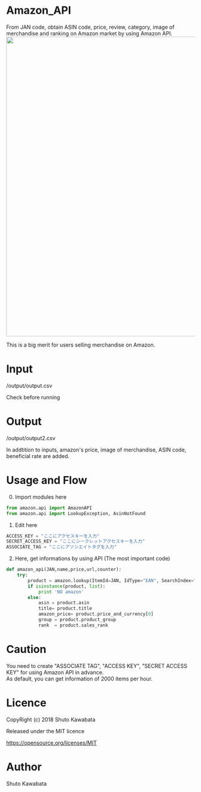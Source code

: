 # Amazon_API
From JAN code, obtain ASIN code, price, review, category, image of merchandise and ranking on Amazon market by using Amazon API.
<img src="https://github.com/shutokawabata0723/Amazon_API/blob/master/amazon_api.png" width="800px">

This is a big merit for users selling merchandise on Amazon.

# Input
/output/output.csv

Check before running

# Output
/output/output2.csv

In addtition to inputs, amazon's price, image of merchandise, ASIN code, beneficial rate are added.

# Usage and Flow
0. Import modules here
```python
from amazon.api import AmazonAPI
from amazon.api import LookupException, AsinNotFound
```

1. Edit here<br>
```python
ACCESS_KEY = "ここにアクセスキーを入力"
SECRET_ACCESS_KEY = "ここにシークレットアクセスキーを入力"
ASSOCIATE_TAG = "ここにアソシエイトタグを入力"
```
2. Here, get informations by using API (The most important code)
```python
def amazon_api(JAN,name,price,url,counter):
	try:
		product = amazon.lookup(ItemId=JAN, IdType="EAN", SearchIndex="All")
		if isinstance(product, list):
			print 'NO amazon'
		else:
			asin = product.asin
			title= product.title
			amazon_price= product.price_and_currency[0]
			group = product.product_group
			rank  = product.sales_rank
```


# Caution
You need to create "ASSOCIATE TAG", "ACCESS KEY", "SECRET ACCESS KEY" for using Amazon API in advance.<br>
As default, you can get information of 2000 items per hour.<br>



# Licence
CopyRight (c) 2018 Shuto Kawabata

Released under the MIT licence

https://opensource.org/licenses/MIT

# Author
Shuto Kawabata

